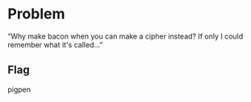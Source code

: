 # Problem
“Why make bacon when you can make a cipher instead? If only I could remember what it's called…”

## Flag
pigpen
